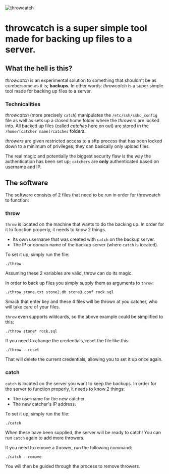 ![throwcatch](https://raw.githubusercontent.com/superDuperCyberTechno/rockatansky/master/header.pn://raw.githubusercontent.com/superDuperCyberTechno/throwcatch/master/header.png)

# throwcatch is a super simple tool made for backing up files to a server.

## What the hell is this?
*throwcatch* is an experimental solution to something that shouldn't be as cumbersome as it is; **backups**. In other words: *throwcatch* is a super simple tool made for backing up files to a server.

### Technicalities
*throwcatch* (more precisely `catch`) manipulates the `/etc/ssh/sshd_config` file as well as sets up a closed home folder where the *throwers* are locked into. All backed up files (called *catches* here on out) are stored in the `/home/[catcher name]/catches` folders.

*throwers* are given restricted access to a sftp process that has been locked down to a minimum of privileges; they can basically only upload files.

The real magic and potentially the biggest security flaw is the way the authentication has been set up; `catchers` are **only** authenticated based on username and IP.

## The software

The software consists of 2 files that need to be run in order for throwcatch to function:

### throw
`throw` is located on the machine that wants to do the backing up. In order for it to function properly, it needs to know 2 things.

* Its own username that was created with `catch` on the backup server.
* The IP or domain name of the backup server (where `catch` is located).

To set it up, simply run the file:

```
./throw
```

Assuming these 2 variables are valid, throw can do its magic.

In order to back up files you simply supply them as arguments to `throw`:

`./throw stone.txt stone2.db stone3.conf rock.sql`

Smack that enter key and these 4 files will be thrown at you catcher, who will take care of your files.

`throw` even supports wildcards, so the above example could be simplified to this:

`./throw stone* rock.sql`

If you need to change the credentials, reset the file like this:

```
./throw --reset
```

That will delete the current credentials, allowing you to set it up once again.

### catch
`catch` is located on the server you want to keep the backups. In order for the server to function properly, it needs to know 2 things:

* The username for the new catcher.
* The new catcher's IP address.

To set it up, simply run the file:

```
./catch
```

When these have been supplied, the server will be ready to catch! You can run `catch` again to add more throwers.

If you need to remove a thrower, run the following command:

```
./catch --remove
```

You will then be guided through the process to remove throwers.
